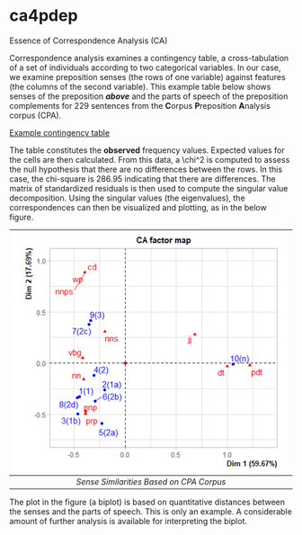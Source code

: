 # ca4pdep
Essence of Correspondence Analysis (CA)

Correspondence analysis examines a contingency table, a cross-tabulation of a set of individuals according to two categorical variables. In our case, we examine preposition senses (the rows of one variable) against features (the columns of the second variable). This example table below shows senses of the preposition _**above**_ and the parts of speech of the preposition complements for 229 sentences from the **C**orpus **P**reposition **A**nalysis corpus (CPA).

[Example contingency table](https://github.com/kenclr/ca4pdep/blob/main/feats-cpa-above.csv)

The table constitutes the **observed** frequency values. Expected values for the cells are then calculated. From this data, a \chi^2 is computed to assess the null hypothesis that there are no differences between the rows. In this case, the chi-square is 286.95 indicating that there are differences. The matrix of standardized residuals is then used to compute the singular value decomposition. Using the singular values (the eigenvalues), the correspondences can then be visualized and plotting, as in the below figure.

| ![Example](Rplot12.png)  |
|:---:|
| *Sense Similarities Based on CPA Corpus* |

The plot in the figure (a biplot) is based on quantitative distances between the senses and the parts of speech. This is only an example. A considerable amount of further analysis is available for interpreting the biplot.